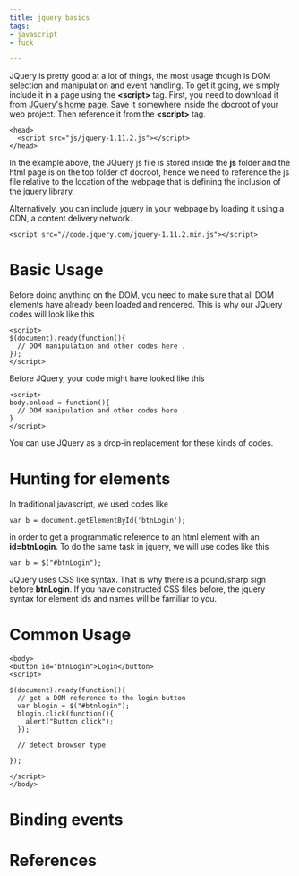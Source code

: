 ```yaml
---
title: jquery basics
tags:
- javascript
- fuck

---
```


JQuery is pretty good at a lot of things, the most usage though is DOM selection and manipulation and event handling. To get it going, we simply include it in a page using the **\<script\>** tag. First, you need to download it from [JQuery's home page](https://jquery.com). Save it somewhere inside the docroot of your web project. Then reference it from the **\<script\>** tag.

~~~
<head>
  <script src="js/jquery-1.11.2.js"></script>
</head>
~~~

In the example above, the JQuery js file is stored inside the **js** folder and the html page is on the top folder of docroot, hence we need to reference the js file relative to the location of the webpage that is defining the inclusion of the jquery library.

Alternatively, you can include jquery in your webpage by loading it using a CDN, a content delivery network. 

~~~
<script src="//code.jquery.com/jquery-1.11.2.min.js"></script>
~~~


# Basic Usage

Before doing anything on the DOM, you need to make sure that all DOM elements have already been loaded and rendered. This is why our JQuery codes will look like this

~~~
<script>
$(document).ready(function(){
  // DOM manipulation and other codes here .
});
</script>
~~~ 

Before JQuery, your code might have looked like this

~~~
<script>
body.onload = function(){
  // DOM manipulation and other codes here .
}
</script>
~~~

You can use JQuery as a drop-in replacement for these kinds of codes.

# Hunting for elements

In traditional javascript, we used codes like 

`var b = document.getElementById('btnLogin');`

in order to get a programmatic reference to an html element with an **id=btnLogin**. To do the same task in jquery, we will use codes like this

`var b = $("#btnLogin");`

JQuery uses CSS like syntax. That is why there is a pound/sharp sign before **btnLogin**. If you have constructed CSS files before, the jquery syntax for element ids and names will be familiar to you. 

# Common Usage


~~~
<body>
<button id="btnLogin">Login</button>
<script>

$(document).ready(function(){
  // get a DOM reference to the login button 
  var blogin = $("#btnlogin");
  blogin.click(function(){
    alert("Button click");
  });

  // detect browser type
  
});

</script>
</body>
~~~

# Binding events



# References



